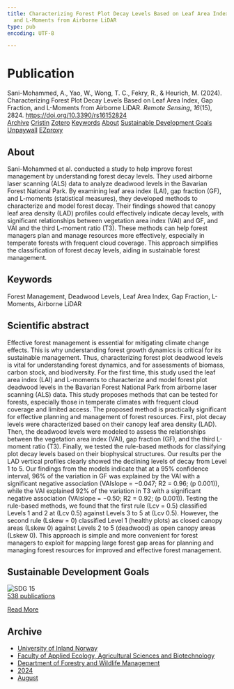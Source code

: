 ```yaml
---
title: Characterizing Forest Plot Decay Levels Based on Leaf Area Index, Gap Fraction,
  and L-Moments from Airborne LiDAR
type: pub
encoding: UTF-8

---
```

<h1>Publication</h1>
<article id="csl-bib-container-HXU6X6M2" class="csl-bib-container">
  <div class="csl-bib-body"> <div class="csl-entry">Sani-Mohammed, A., Yao, W., Wong, T. C., Fekry, R., &#38; Heurich, M. (2024). Characterizing Forest Plot Decay Levels Based on Leaf Area Index, Gap Fraction, and L-Moments from Airborne LiDAR. <i>Remote Sensing</i>, <i>16</i>(15), 2824. <a href="https://doi.org/10.3390/rs16152824">https://doi.org/10.3390/rs16152824</a></div> </div>
  <div class="csl-bib-buttons">
    <a href="#taxonomy-article-HXU6X6M2" alt="archive" class="csl-bib-button">Archive</a>
    <a href="https://app.cristin.no/results/show.jsf?id=2289404" alt="Cristin" class="csl-bib-button">Cristin</a>
    <a href="http://zotero.org/groups/5881554/items/HXU6X6M2" alt="Zotero" class="csl-bib-button">Zotero</a>
    <a href="#keywords-article-HXU6X6M2" alt="keywords" class="csl-bib-button">Keywords</a>
    <a href="#about-article-HXU6X6M2" alt="about_pub" class="csl-bib-button">About</a>
    <a href="#sdg-article-HXU6X6M2" alt="sdg" class="csl-bib-button">Sustainable Development Goals</a>
    <a href="https://doi.org/10.3390/rs16152824" alt="Unpaywall" class="csl-bib-button">Unpaywall</a>
    <a href="https://doi.org/10.3390/rs16152824" alt="EZproxy" class="csl-bib-button">EZproxy</a>
  </div>
  <div id="csl-bib-meta-container-HXU6X6M2"></div>
</article>
<div id="csl-bib-meta-HXU6X6M2" class="csl-bib-meta">
  <article id="about-article-HXU6X6M2" class="about_pub-article">
    <h1>About</h1>
    Sani-Mohammed et al. conducted a study to help improve forest management by understanding forest decay levels. They used airborne laser scanning (ALS) data to analyze deadwood levels in the Bavarian Forest National Park. By examining leaf area index (LAI), gap fraction (GF), and L-moments (statistical measures), they developed methods to characterize and model forest decay. Their findings showed that canopy leaf area density (LAD) profiles could effectively indicate decay levels, with significant relationships between vegetation area index (VAI) and GF, and VAI and the third L-moment ratio (T3). These methods can help forest managers plan and manage resources more effectively, especially in temperate forests with frequent cloud coverage. This approach simplifies the classification of forest decay levels, aiding in sustainable forest management.
  </article>
  <article id="keywords-article-HXU6X6M2" class="keywords-article">
    <h1>Keywords</h1>
    Forest Management, Deadwood Levels, Leaf Area Index, Gap Fraction, L-Moments, Airborne LiDAR
  </article>
  <article id="abstract-article-HXU6X6M2" class="abstract-article">
    <h1>Scientific abstract</h1>
    Effective forest management is essential for mitigating climate change effects. This is why understanding forest growth dynamics is critical for its sustainable management. Thus, characterizing forest plot deadwood levels is vital for understanding forest dynamics, and for assessments of biomass, carbon stock, and biodiversity. For the first time, this study used the leaf area index (LAI) and L-moments to characterize and model forest plot deadwood levels in the Bavarian Forest National Park from airborne laser scanning (ALS) data. This study proposes methods that can be tested for forests, especially those in temperate climates with frequent cloud coverage and limited access. The proposed method is practically significant for effective planning and management of forest resources. First, plot decay levels were characterized based on their canopy leaf area density (LAD). Then, the deadwood levels were modeled to assess the relationships between the vegetation area index (VAI), gap fraction (GF), and the third L-moment ratio (T3). Finally, we tested the rule-based methods for classifying plot decay levels based on their biophysical structures. Our results per the LAD vertical profiles clearly showed the declining levels of decay from Level 1 to 5. Our findings from the models indicate that at a 95% confidence interval, 96% of the variation in GF was explained by the VAI with a significant negative association (VAIslope = −0.047; R2 = 0.96; (p 0.001)), while the VAI explained 92% of the variation in T3 with a significant negative association (VAIslope = −0.50; R2 = 0.92; (p 0.001)). Testing the rule-based methods, we found that the first rule (Lcv = 0.5) classified Levels 1 and 2 at (Lcv 0.5) against Levels 3 to 5 at (Lcv 0.5). However, the second rule (Lskew = 0) classified Level 1 (healthy plots) as closed canopy areas (Lskew 0) against Levels 2 to 5 (deadwood) as open canopy areas (Lskew 0). This approach is simple and more convenient for forest managers to exploit for mapping large forest gap areas for planning and managing forest resources for improved and effective forest management.
  </article>
  <article id="sdg-article-HXU6X6M2" class="sdg-article">
    <h1>Sustainable Development Goals</h1>
    <div class="sdg-container"><div id="sdg15" class="sdg">
        <img src="{{< params subfolder >}}images/sdg/sdg15_en.png" class="image" alt="SDG 15">
        <div class="sdg-overlay">
          <a href="{{< params subfolder >}}en/archive/?sdg=15#archive" class="sdg-publication-count"><span>538</span> publications</a>
          <p><a href="https://sdgs.un.org/goals/goal15" class="sdg-read-more">Read More</a></p>
        </div>
      </div></div>
  </article>
  <article id="taxonomy-article-HXU6X6M2" class="taxonomy-article">
    <h1>Archive</h1>
    <ul>
      <li><a href="{{< params subfolder >}}en/archive/?key=3DCRN523">University of Inland Norway</a></li>
      <li><a href="{{< params subfolder >}}en/archive/?key=T77LXH6D">Faculty of Applied Ecology, Agricultural Sciences and Biotechnology</a></li>
      <li><a href="{{< params subfolder >}}en/archive/?key=7TRARPE3">Department of Forestry and Wildlife Management</a></li>
      <li><a href="{{< params subfolder >}}en/archive/?key=A4XX8HDP">2024</a></li>
      <li><a href="{{< params subfolder >}}en/archive/?key=HFYJIYIE">August</a></li>
    </ul>
  </article>
</div>
